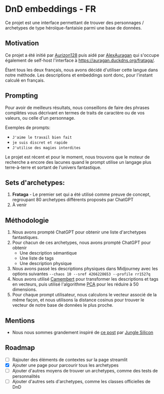 # DnD embeddings - FR

Ce projet est une interface permettant de trouver des personnages / archetypes de type
héroïque-fantaisie parmi une base de données.

## Motivation
Ce projet a été initié par [Aurizon128](https://github.com/Aurizon128) puis aidé par 
[AlexAuragan](https://github.com/AlexAuragan) qui s'occupe également de self-host l'interface 
à https://auragan.duckdns.org/frataga/.

Étant tous les deux français, nous avons décidé d'utiliser cette langue dans notre méthode. 
Les descriptions et embeddings sont donc, pour l'instant calculé en français.

## Prompting

Pour avoir de meilleurs résultats, nous conseillons de faire des phrases complètes vous décrivant 
en termes de traits de caractère ou de vos valeurs, ou celle d'un personnage.

Exemples de prompts:
* `J'aime le travail bien fait`
* `je suis discret et rapide`
* `J'utilise des magies interdites`

Le projet est récent et pour le moment, nous trouvons que le moteur de recherche a encore des lacunes
quand le prompt utilise un langage plus terre-à-terre et sortant de l'univers fantastique.

## Sets d'archetypes:
1. **Frataga** - Le premier set qui a été utilisé comme preuve de concept, regroupant 80 archetypes
différents proposés par ChatGPT
2. À venir

## Méthodologie
1. Nous avons prompté ChatGPT pour obtenir une liste d'archetypes fantastiques.
2. Pour chacun de ces archetypes, nous avons prompté ChatGPT pour obtenir
   * Une description sémantique
   * Une liste de tags
   * Une description physique
3. Nous avons passé les descriptions physiques dans Midjourney avec les options suivantes `--chaos 10 --sref 4266228653 --profile rr1527q`
4. Nous avons utilisé [Camembert](https://huggingface.co/dangvantuan/sentence-camembert-base) pour transformer les descriptions 
et tags en vecteurs, puis utilisé l'algorithme [PCA](https://en.wikipedia.org/wiki/Principal_component_analysis) pour les réduire à 50 dimensions.
5. Pour chaque prompt utilisateur, nous calculons le vecteur associé de la même façon, et nous utilisons la distance cosinus pour trouver 
le vecteur de notre base de données le plus proche.

## Mentions
* Nous nous sommes grandement inspiré de [ce post](https://x.com/JungleSilicon/status/1865835664278790389) par [Jungle Silicon](https://x.com/JungleSilicon)

## Roadmap
* [ ] Rajouter des éléments de contextes sur la page streamlit
* [x] Ajouter une page pour parcourir tous les archetypes
* [ ] Ajouter d'autres moyens de trouver un archetypes, comme des tests de personnalités
* [ ] Ajouter d'autres sets d'archetypes, comme les classes officielles de DnD